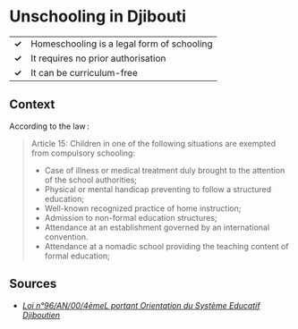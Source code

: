 # Unschooling in Djibouti
| | |
|-|-|
| __✓__ | Homeschooling is a legal form of schooling |
| __✓__ | It requires no prior authorisation |
| __✓__ | It can be curriculum-free |

## Context

According to the law :

> Article 15: Children in one of the following situations are exempted from compulsory schooling:
> - Case of illness or medical treatment duly brought to the attention of the school authorities;
> - Physical or mental handicap preventing to follow a structured education;
> - Well-known recognized practice of home instruction;
> - Admission to non-formal education structures;
> - Attendance at an establishment governed by an international convention.
> - Attendance at a nomadic school providing the teaching content of formal education;

## Sources

* [_Loi n°96/AN/00/4èmeL portant Orientation du Système Educatif Djiboutien_](https://www.unesco.org/education/edurights/media/docs/0e37ca42550745da92b834b6cb0da9faf0a655d7.pdf)
